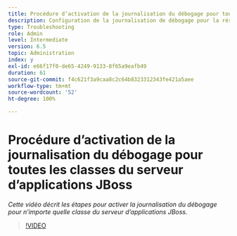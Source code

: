 ```yaml
---
title: Procédure d’activation de la journalisation du débogage pour toutes les classes du serveur d’applications JBoss
description: Configuration de la journalisation de débogage pour la résolution des problèmes liés au serveur d’applications JBoss
type: Troubleshooting
role: Admin
level: Intermediate
version: 6.5
topic: Administration
index: y
exl-id: e66f17f0-de65-4249-9133-8f65a9eafb49
duration: 61
source-git-commit: f4c621f3a9caa8c2c64b8323312343fe421a5aee
workflow-type: tm+mt
source-wordcount: '52'
ht-degree: 100%

---
```


# Procédure d’activation de la journalisation du débogage pour toutes les classes du serveur d’applications JBoss

*Cette vidéo décrit les étapes pour activer la journalisation du débogage pour n’importe quelle classe du serveur d’applications JBoss.*

>[!VIDEO](https://video.tv.adobe.com/v/335522?quality=12&learn=on)
